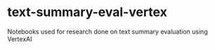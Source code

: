 # text-summary-eval-vertex
Notebooks used for research done on text summary evaluation using VertexAI
